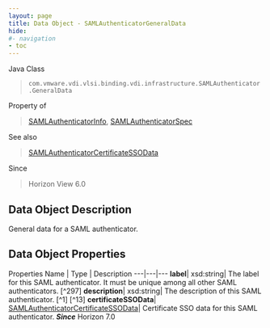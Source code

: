 ```yaml
---
layout: page
title: Data Object - SAMLAuthenticatorGeneralData
hide:
#- navigation
- toc
---
```






Java Class
> `com.vmware.vdi.vlsi.binding.vdi.infrastructure.SAMLAuthenticator.GeneralData`

Property of
> [SAMLAuthenticatorInfo](vdi.infrastructure.SAMLAuthenticator.SAMLAuthenticatorInfo.md#field_detail), [SAMLAuthenticatorSpec](vdi.infrastructure.SAMLAuthenticator.SAMLAuthenticatorSpec.md#field_detail)

See also
> [SAMLAuthenticatorCertificateSSOData](vdi.infrastructure.SAMLAuthenticator.CertificateSSOData.md)

Since
> Horizon View 6.0


## Data Object Description

General data for a SAML authenticator.

## Data Object Properties
Properties
Name |  Type |  Description
---|---|---
**label**|  xsd:string|  The label for this SAML authenticator. It must be unique among all other SAML authenticators. [^297]
**description**|  xsd:string|  The description of this SAML authenticator. [^1] [^13]
**certificateSSOData**| [SAMLAuthenticatorCertificateSSOData](vdi.infrastructure.SAMLAuthenticator.CertificateSSOData.md)|  Certificate SSO data for this SAML authenticator.  **_Since_** Horizon 7.0
 


 
